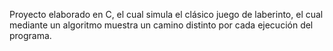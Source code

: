 Proyecto elaborado en C, el cual simula el clásico juego de laberinto, el cual mediante un algoritmo muestra un camino distinto por cada ejecución del programa.
